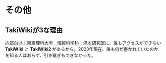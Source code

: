# その他

## TakiWikiが3な理由

[内部向け｜東京理科大学　情報科学科　滝本研究室](https://www.rs.tus.ac.jp/mune/home/inside.html)に、誰もアクセスができない **TakiWiki** と **TakiWiki2** があるから。2023年現在、誰も何が書かれていたのかを知る人はおらず、引き継ぎもできなかった。
